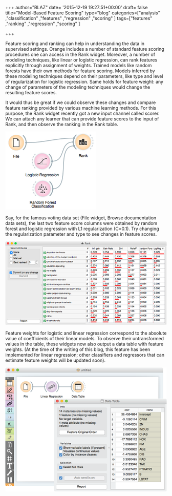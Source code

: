 +++
author="BLAZ"
date= '2015-12-19 19:27:51+00:00'
draft= false
title="Model-Based Feature Scoring"
type="blog"
categories=["analysis" ,"classification" ,"features" ,"regression" ,"scoring" ]
tags=["features" ,"ranking" ,"regression" ,"scoring" ]

+++

Feature scoring and ranking can help in understanding the data in supervised settings. Orange includes a number of standard feature scoring procedures one can access in the Rank widget. Moreover, a number of modeling techniques, like linear or logistic regression, can rank features explicitly through assignment of weights. Trained models like random forests have their own methods for feature scoring. Models inferred by these modeling techniques depend on their parameters, like type and level of regularization for logistic regression. Same holds for feature weight: any change of parameters of the modeling techniques would change the resulting feature scores.

It would thus be great if we could observe these changes and compare feature ranking provided by various machine learning methods. For this purpose, the Rank widget recently got a new input channel called scorer. We can attach any learner that can provide feature scores to the input of Rank, and then observe the ranking in the Rank table.

![](/images/2015/12/model-scoring-lr.png)


Say, for the famous voting data set (File widget, Browse documentation data sets), the last two feature score columns were obtained by random forest and logistic regression with L1 regularization (C=0.1). Try changing the regularization parameter and type to see changes in feature scores.

![](/images/2015/12/rank-voting-lr.png)


Feature weights for logistic and linear regression correspond to the absolute value of coefficients of their linear models. To observe their untransformed values in the table, these widgets now also output a data table with feature weights. (At the time of the writing of this blog, this feature has been implemented for linear regression; other classifiers and regressors that can estimate feature weights will be updated soon).

![](/images/2015/12/lr-coefficients.png)


